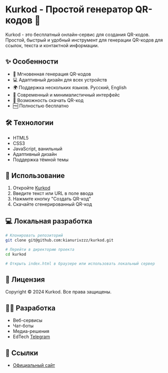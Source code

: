 # Kurkod - Простой генератор QR-кодов 🔲

Kurkod - это бесплатный онлайн-сервис для создания QR-кодов. Простой, быстрый и удобный инструмент для генерации QR-кодов для ссылок, текста и контактной информации.

## ✨ Особенности

- 🚀 Мгновенная генерация QR-кодов
- 💻 Адаптивный дизайн для всех устройств
- 🌍 Поддержка нескольких языков. Русский, English
- 🎨 Современный и минималистичный интерфейс
- 💾 Возможность скачать QR-код
- 🆓 Полностью бесплатно

## 🛠 Технологии

- HTML5
- CSS3
- JavaScript, ванильный
- Адаптивный дизайн
- Поддержка тёмной темы

## 🚀 Использование

1. Откройте [Kurkod](https://kurkod.ru)
2. Введите текст или URL в поле ввода
3. Нажмите кнопку "Создать QR-код"
4. Скачайте сгенерированный QR-код

## 💻 Локальная разработка

```bash
# Клонировать репозиторий
git clone git@github.com:kianurivzzz/kurkod.git

# Перейти в директорию проекта
cd kurkod

# Открыть index.html в браузере или использовать локальный сервер
```

## 📝 Лицензия

Copyright © 2024 Kurkod. Все права защищены.

## 👨‍💻 Разработка

- Веб-сервисы
- Чат-боты
- Медиа-решения
- EdTech
[Telegram](https://t.me/nkarasyov)

## 🔗 Ссылки

- [Официальный сайт](https://kurkod.ru)
